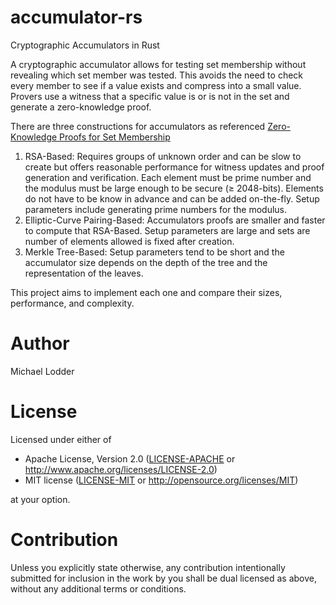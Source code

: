 # accumulator-rs
Cryptographic Accumulators in Rust

A cryptographic accumulator allows for testing set membership without revealing which set member was tested. This avoids the need to check every member to see if a value exists and compress into a small value. Provers use a witness that a specific value is or is not in the set and generate a zero-knowledge proof.

There are three constructions for accumulators as referenced [Zero-Knowledge Proofs for Set Membership](https://eprint.iacr.org/2019/1255.pdf)

1. RSA-Based: Requires groups of unknown order and can be slow to create but offers reasonable performance for witness updates and proof generation and verification. Each element must be prime number and the modulus must be large enough to be secure (≥ 2048-bits). Elements do not have to be know in advance and can be added on-the-fly. Setup parameters include generating prime numbers for the modulus.
1. Elliptic-Curve Pairing-Based: Accumulators proofs are smaller and faster to compute that RSA-Based. Setup parameters are large and sets are number of elements allowed is fixed after creation.
1. Merkle Tree-Based: Setup parameters tend to be short and the accumulator size depends on the depth of the tree and the representation of the leaves.

This project aims to implement each one and compare their sizes, performance, and complexity.

# Author

Michael Lodder

# License

Licensed under either of
 * Apache License, Version 2.0 ([LICENSE-APACHE](LICENSE-APACHE) or http://www.apache.org/licenses/LICENSE-2.0)
 * MIT license ([LICENSE-MIT](LICENSE-MIT) or http://opensource.org/licenses/MIT)

at your option.

# Contribution

Unless you explicitly state otherwise, any contribution intentionally submitted
for inclusion in the work by you shall be dual licensed as above, without any
additional terms or conditions.
